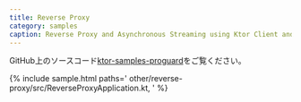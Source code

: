 ```yaml
---
title: Reverse Proxy
category: samples
caption: Reverse Proxy and Asynchronous Streaming using Ktor Client and Server
---
```


GitHub上のソースコード[ktor-samples-proguard](https://github.com/ktorio/ktor-samples/tree/master/other/reverse-proxy)をご覧ください。

{% include sample.html paths='
    other/reverse-proxy/src/ReverseProxyApplication.kt,
' %}
